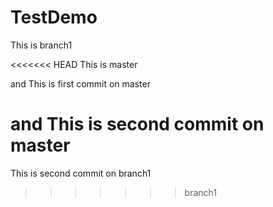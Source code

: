 # TestDemo
This is branch1 

<<<<<<< HEAD
This is master

and This is first commit on master

and This is second commit on master
=======
This is second commit on branch1
>>>>>>> branch1
